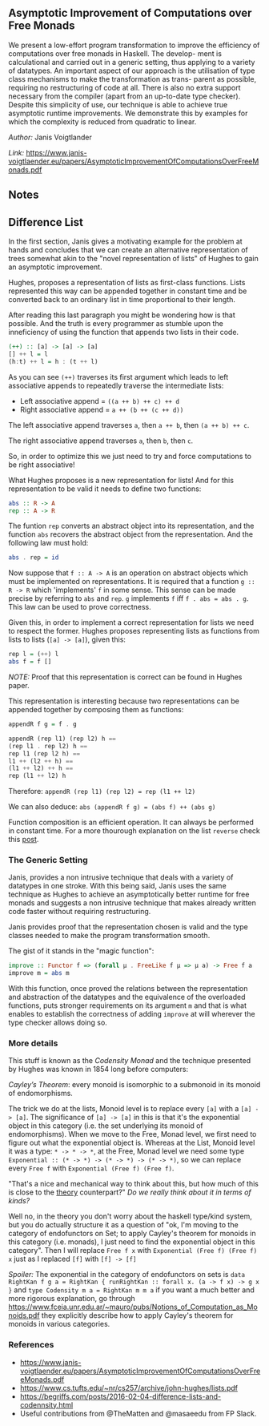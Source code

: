 ## Asymptotic Improvement of Computations over Free Monads

We present a low-effort program transformation to improve
the efficiency of computations over free monads in Haskell. The develop-
ment is calculational and carried out in a generic setting, thus applying
to a variety of datatypes. An important aspect of our approach is the
utilisation of type class mechanisms to make the transformation as trans-
parent as possible, requiring no restructuring of code at all. There is also
no extra support necessary from the compiler (apart from an up-to-date
type checker). Despite this simplicity of use, our technique is able to
achieve true asymptotic runtime improvements. We demonstrate this by
examples for which the complexity is reduced from quadratic to linear.

*Author:* Janis Voigtlander

*Link:* https://www.janis-voigtlaender.eu/papers/AsymptoticImprovementOfComputationsOverFreeMonads.pdf

## Notes

## Difference List

In the first section, Janis gives a motivating example for the problem at hands and
concludes that we can create an alternative representation of trees somewhat akin to the
"novel representation of lists" of Hughes to gain an asymptotic improvement.

Hughes, proposes a representation of lists as first-class functions. Lists represented
this way can be appended together in constant time and be converted back to an ordinary
list in time proportional to their length.

After reading this last paragraph you might be wondering how is that possible. And the
truth is every programmer as stumble upon the inneficiency of using the function that
appends two lists in their code.

```Haskell
(++) :: [a] -> [a] -> [a]
[] ++ l = l
(h:t) ++ l = h : (t ++ l)
```

As you can see `(++)` traverses its first argument which leads to left associative appends
to repeatedly traverse the intermediate lists:

- Left associative append = `((a ++ b) ++ c) ++ d`
- Right associative append = `a ++ (b ++ (c ++ d))`

The left associative append traverses `a`, then `a ++ b`, then `(a ++ b) ++ c`.


The right associative append traverses `a`, then `b`, then `c`.

So, in order to optimize this we just need to try and force computations to be right
associative!

What Hughes proposes is a new representation for lists! And for this representation to be
valid it needs to define two functions:

```Haskell
abs :: R -> A
rep :: A -> R
```

The funtion `rep` converts an abstract object into its representation, and the function
`abs` recovers the abstract object from the representation. And the following law must
hold:

```Haskell
abs . rep = id
```

Now suppose that `f :: A -> A` is an operation on abstract objects which must be
implemented on representations. It is required that a function `g :: R -> R` which
'implements' `f` in some sense. This sense can be made precise by referring to `abs` and
`rep`. `g` implements `f` iff `f . abs = abs . g`. This law can be used to prove
correctness.

Given this, in order to implement a correct representation for lists we need to respect
the former. Hughes proposes representing lists as functions from lists to lists (`[a] ->
[a]`), given this:

```Haskell
rep l = (++) l
abs f = f []
```

_NOTE:_ Proof that this representation is correct can be found in Hughes paper.

This representation is interesting because two representations can be appended together by
composing them as functions:

```Haskell
appendR f g = f . g

appendR (rep l1) (rep l2) h ==
(rep l1 . rep l2) h ==
rep l1 (rep l2 h) ==
l1 ++ (l2 ++ h) ==
(l1 ++ l2) ++ h ==
rep (l1 ++ l2) h
```

Therefore: `appendR (rep l1) (rep l2) = rep (l1 ++ l2)`

We can also deduce: `abs (appendR f g) = (abs f) ++ (abs g)`

Function composition is an efficient operation. It can always be performed in constant
time. For a more thourough explanation on the list `reverse` check this [post](http://h2.jaguarpaw.co.uk/posts/demystifying-dlist/).

### The Generic Setting

Janis, provides a non intrusive technique that deals with a variety of datatypes in one
stroke. With this being said, Janis uses the same technique as Hughes to achieve an
asymptotically better runtime for free monads and suggests a non intrusive technique that
makes already written code faster without requiring restructuring.

Janis provides proof that the representation chosen is valid and the type classes needed
to make the program transformation smooth.

The gist of it stands in the "magic function":

```Haskell
improve :: Functor f => (forall μ . FreeLike f μ => μ a) -> Free f a
improve m = abs m
```

With this function, once proved the relations
between the representation and abstraction of the datatypes and the equivalence of the
overloaded functions, puts stronger requirements on its argument `m` and that is what 
enables to establish the correctness of adding `improve` at will wherever the 
type checker allows doing so.

### More details

This stuff is known as the _Codensity Monad_ and the technique presented by Hughes was
known in 1854 long before computers:

*Cayley’s Theorem*: every monoid is isomorphic to a submonoid in its monoid of
endomorphisms.

The trick we do at the lists, Monoid level is to replace every `[a]` with a `[a] -> [a]`. 
The significance of `[a] -> [a]` in this is that it's the exponential object in this category 
(i.e. the set underlying its monoid of endomorphisms). When we move to the Free, Monad level, 
we first need to figure out what the exponential object is. Whereas at the List, Monoid level 
it was a type: `* -> * -> *`, at the Free, Monad level we need some type 
`Exponential :: (* -> *) -> (* -> *) -> (* -> *)`, so we can replace every `Free f` with 
`Exponential (Free f) (Free f)`.


"That's a nice and mechanical way to think about this, but how much of this is close to the 
[theory](https://ncatlab.org/nlab/show/codensity+monad) counterpart?" 
_Do we really think about it in terms of kinds?_

Well no, in the theory you don't worry about the haskell type/kind system, but you do 
actually structure it as a question of "ok, I'm moving to the category of endofunctors on 
Set; to apply Cayley's theorem for monoids in this category (i.e. monads), I just need to find 
the exponential object in this category". Then I will replace `Free f x` with 
`Exponential (Free f) (Free f) x` just as I replaced `[f]` with `[f] -> [f]`

*Spoiler:* The exponential in the category of endofunctors on sets is 
`data RightKan f g a = RightKan { runRightKan :: forall x. (a -> f x) -> g x }`
and `type Codensity m a = RightKan m m a` if you want a much better and more rigorous explanation, go 
through https://www.fceia.unr.edu.ar/~mauro/pubs/Notions_of_Computation_as_Monoids.pdf
they explicitly describe how to apply Cayley's theorem for monoids in various categories.

### References

- https://www.janis-voigtlaender.eu/papers/AsymptoticImprovementOfComputationsOverFreeMonads.pdf
- https://www.cs.tufts.edu/~nr/cs257/archive/john-hughes/lists.pdf
- https://begriffs.com/posts/2016-02-04-difference-lists-and-codennsity.html
- Useful contributions from @TheMatten and @masaeedu from FP Slack.

